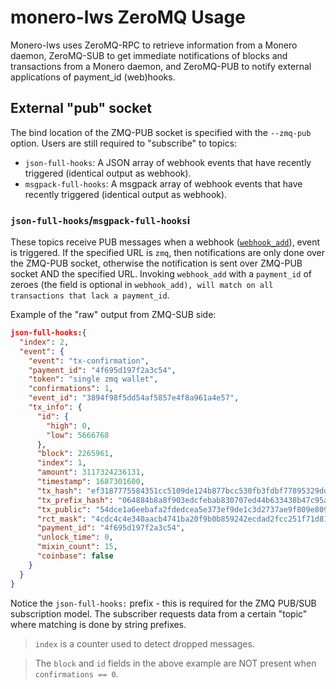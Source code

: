# monero-lws ZeroMQ Usage
Monero-lws uses ZeroMQ-RPC to retrieve information from a Monero daemon,
ZeroMQ-SUB to get immediate notifications of blocks and transactions from a
Monero daemon, and ZeroMQ-PUB to notify external applications of payment_id
(web)hooks.

## External "pub" socket
The bind location of the ZMQ-PUB socket is specified with the `--zmq-pub`
option. Users are still required to "subscribe" to topics:
  * `json-full-hooks`: A JSON array of webhook events that have recently
    triggered (identical output as webhook).
  * `msgpack-full-hooks`: A msgpack array of webhook events that have recently
    triggered (identical output as webhook).


### `json-full-hooks`/`msgpack-full-hooks`i
These topics receive PUB messages when a webhook ([`webhook_add`](administration.md)),
event is triggered. If the specified URL is `zmq`, then notifications are only
done over the ZMQ-PUB socket, otherwise the notification is sent over ZMQ-PUB
socket AND the specified URL. Invoking `webhook_add` with a `payment_id` of
zeroes (the field is optional in `webhook_add), will match on all transactions
that lack a payment_id`.

Example of the "raw" output from ZMQ-SUB side:

```json
json-full-hooks:{
  "index": 2,
  "event": {
    "event": "tx-confirmation",
    "payment_id": "4f695d197f2a3c54",
    "token": "single zmq wallet",
    "confirmations": 1,
    "event_id": "3894f98f5dd54af5857e4f8a961a4e57",
    "tx_info": {
      "id": {
        "high": 0,
        "low": 5666768
      },
      "block": 2265961,
      "index": 1,
      "amount": 3117324236131,
      "timestamp": 1687301600,
      "tx_hash": "ef3187775584351cc5109de124b877bcc530fb3fdbf77895329dd447902cc566",
      "tx_prefix_hash": "064884b8a8f903edcfebab830707ed44b633438b47c95a83320f4438b1b28626",
      "tx_public": "54dce1a6eebafa2fdedcea5e373ef9de1c3d2737ae9f809e80958d1ba4590d74",
      "rct_mask": "4cdc4c4e340aacb4741ba20f9b0b859242ecdad2fcc251f71d81123a47db3400",
      "payment_id": "4f695d197f2a3c54",
      "unlock_time": 0,
      "mixin_count": 15,
      "coinbase": false
    }
  }
}

```

Notice the `json-full-hooks:` prefix - this is required for the ZMQ PUB/SUB
subscription model. The subscriber requests data from a certain "topic" where
matching is done by string prefixes.

> `index` is a counter used to detect dropped messages.

> The `block` and `id` fields in the above example are NOT present when
`confirmations == 0`.
